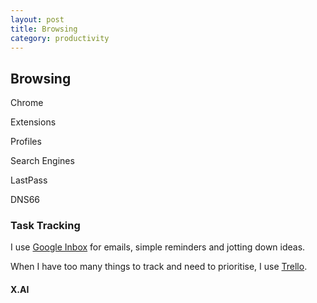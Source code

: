 ```yaml
---
layout: post
title: Browsing
category: productivity
---
```


## Browsing

Chrome

Extensions

Profiles

Search Engines

LastPass

DNS66

### Task Tracking

I use [Google Inbox](https://inbox.google.com) for emails, simple reminders and jotting down ideas.

When I have too many things to track and need to prioritise, I use [Trello](https://trello.com).

#### X.AI
